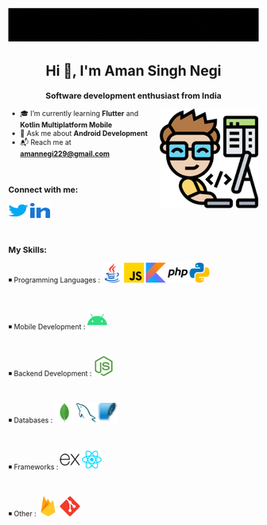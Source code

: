 <img src="assets/i_write_code.gif">
<h1 align="center">Hi 👋, I'm Aman Singh Negi</h1>
<h3 align="center">Software development enthusiast from India</h3>

<img align="right" src="assets/dev.png" width="200" height="200"/>

- 🎓 I’m currently learning **Flutter** and **Kotlin Multiplatform Mobile**
- 💬 Ask me about **Android Development**
- 📬 Reach me at **amannegi229@gmail.com**

<br>
<h3 align="left">Connect with me:</h3>
<p align="left">
<a href="https://twitter.com/iamanegi98" target="blank"><img align="center" src="assets/twitter.svg" alt="aman-twitter" height="30" width="40" /></a>
<a href="https://www.linkedin.com/in/aman-singh-negi-3398aa186/" target="blank"><img align="center" src="assets/linkedin.svg" alt="aman-linkedin" height="30" width="40" /></a>
</p>

<br>
<h3 align="left">My Skills:</h3>

<p align="left">◾ Programming Languages :
<a href="https://www.java.com" target="_blank"><img src="assets/java.svg" alt="java" width="40" height="40" /></a>
<a href="https://developer.mozilla.org/en-US/docs/Web/JavaScript" target="_blank"><img src="assets/javascript.svg" alt="javascript" width="40" height="40" /></a>
<a href="https://kotlinlang.org" target="_blank"><img src="assets/kotlin.svg" alt="kotlin" width="40" height="40" /></a>
<a href="https://www.php.net" target="_blank"><img src="assets/php.svg" alt="php" width="40" height="40" /></a>
<a href="https://www.python.org" target="_blank"><img src="assets/python.svg" alt="python" width="40" height="40" /></a>
</p>

<br>
<p align="left">◾ Mobile Development :
<a href="https://developer.android.com" target="_blank"> <img src="assets/android.svg" alt="android" width="40" height="40" /> </a>
</p>

<br>
<p align="left">◾ Backend Development :
<a href="https://nodejs.org" target="_blank"><img src="assets/nodejs.svg" alt="nodejs" width="40" height="40" /></a>
</p>
<br>

<p align="left">◾ Databases :
<a href="https://www.mongodb.com/" target="_blank"> <img src="assets/mongodb.svg" alt="mongodb" width="40" height="40" /></a>
<a href="https://www.mysql.com/" target="_blank"> <img src="assets/mysql.svg" alt="mysql" width="40" height="40" /></a>
<a href="https://www.sqlite.org/" target="_blank"> <img src="assets/sqlite.svg" alt="sqlite" width="40" height="40" /></a>
</p>

<br>
<p align="left">◾ Frameworks :
<a href="https://expressjs.com" target="_blank"><img src="assets/express.svg" alt="express" width="40" height="40" /></a>
<a href="https://reactjs.org/" target="_blank"> <img src="assets/reactjs.svg" alt="react" width="40" height="40" /></a>
</p>

<br>
<p align="left">◾ Other :
<a href="https://firebase.google.com/" target="_blank"><img src="assets/firebase.svg" alt="firebase" width="40" height="40" /></a>
<a href="https://git-scm.com/" target="_blank"><img src="assets/git.svg" alt="git" width="40" height="40" /></a>
</p>
